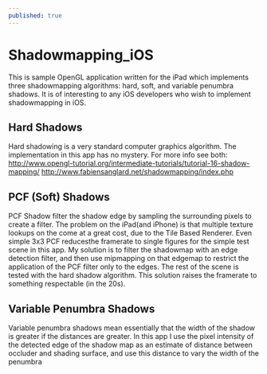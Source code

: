 ```yaml
---
published: true
---
```


Shadowmapping_iOS
=================
This is sample OpenGL application written for the iPad which implements three shadowmapping algorithms: hard, soft, and variable penumbra shadows. It is of interesting to any iOS developers who wish to implement shadowmapping in iOS.  
## Hard Shadows
Hard shadowing is a very standard computer graphics algorithm. The implementation in this app has no mystery. For more info see both:   
http://www.opengl-tutorial.org/intermediate-tutorials/tutorial-16-shadow-mapping/
http://www.fabiensanglard.net/shadowmapping/index.php
## PCF (Soft) Shadows
PCF Shadow filter the shadow edge by sampling the surrounding pixels to create a filter. The problem on the iPad(and iPhone) is that multiple texture lookups on the come at a great cost, due to the Tile Based Renderer. Even simple 3x3 PCF reducesthe framerate to single figures for the simple test scene in this app. My solution is to filter the shadowmap with an edge detection filter, and then use mipmapping on that edgemap to restrict the application of the PCF filter only to the edges. The rest of the scene is tested with the hard shadow algorithm. This solution raises the framerate to something respectable (in the 20s).
## Variable Penumbra Shadows
Variable penumbra shadows mean essentially that the width of the shadow is greater if the distances are greater. In this app I use the pixel intensity of the detected edge of the shadow map as an estimate of distance between occluder and shading surface, and use this distance to vary the width of the penumbra



